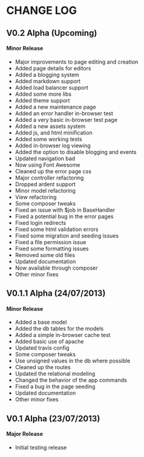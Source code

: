 CHANGE LOG
==========


## V0.2 Alpha (Upcoming)
#### Minor Release

* Major improvements to page editing and creation
* Added page details for editors
* Added a blogging system
* Added markdown support
* Added load balancer support
* Added some more libs
* Added theme support
* Added a new maintenance page
* Added an error handler in-browser test
* Added a very basic in-browser test page
* Added a new assets system
* Added js, and html minification
* Added some working tests
* Added in-browser log viewing
* Added the option to disable blogging and events
* Updated navigation bad
* Now using Font Awesome
* Cleaned up the error page css
* Major controller refactoring
* Dropped ardent support
* Minor model refactoring
* View refactoring
* Some composer tweaks
* Fixed an issue with $job in BaseHandler
* Fixed a potential bug in the error pages
* Fixed login redirects
* Fixed some html validation errors
* Fixed some migration and seeding issues
* Fixed a file permission issue
* Fixed some formatting issues
* Removed some old files
* Updated documentation
* Now available through composer
* Other minor fixes


## V0.1.1 Alpha (24/07/2013)
#### Minor Release

* Added a base model
* Added the db tables for the models
* Added a simple in-browser cache test
* Added basic use of apache 
* Updated travis config
* Some composer tweaks
* Use unsigned values in the db where possible
* Cleaned up the routes
* Updated the relational modeling
* Changed the behavior of the app commands
* Fixed a bug in the page seeding
* Updated documentation
* Other minor fixes


## V0.1 Alpha (23/07/2013)
#### Major Release

* Initial testing release
